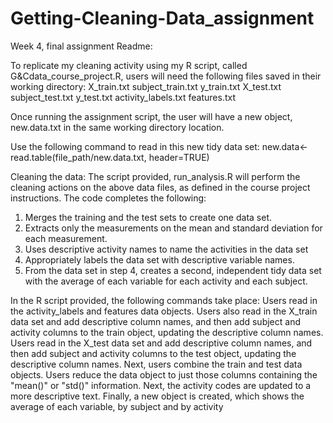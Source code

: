 # Getting-Cleaning-Data_assignment
Week 4, final assignment
Readme: 

To replicate my cleaning activity using my R script, called G&Cdata_course_project.R, users will need the following files saved in their working directory:
X_train.txt
subject_train.txt
y_train.txt
X_test.txt
subject_test.txt
y_test.txt
activity_labels.txt
features.txt

Once running the assignment script, the user will have a new object, new.data.txt in the same working directory location.

Use the following command to read in this new tidy data set:
new.data<-read.table(file_path/new.data.txt, header=TRUE)

Cleaning the data: 
The script provided, run_analysis.R will perform the cleaning actions on the above data files, 
as defined in the course project instructions. The code completes the following:
1. Merges the training and the test sets to create one data set.
2. Extracts only the measurements on the mean and standard deviation for each measurement.
3. Uses descriptive activity names to name the activities in the data set
4. Appropriately labels the data set with descriptive variable names.
5. From the data set in step 4, creates a second, independent tidy data set with the average 
   of each variable for each activity and each subject.

In the R script provided, the following commands take place: 
Users read in the activity_labels and features data objects.
Users also read in the X_train data set and add descriptive column names, and then add subject 
  and activity columns to the train object, updating the descriptive column names.
Users read in the X_test data set and add descriptive column names, and then add subject 
  and activity columns to the test object, updating the descriptive column names.
Next, users combine the train and test data objects. 
Users reduce the data object to just those columns containing the "mean()" or "std()" information.
Next, the activity codes are updated to a more descriptive text. 
Finally, a new object is created, which shows the average of each variable, by subject and 
  by activity
